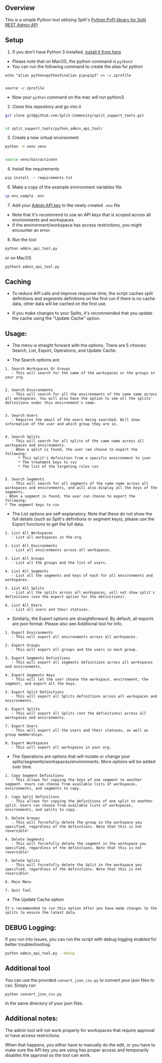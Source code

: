 ## Overview


This is a simple Python tool utilizing Split's [Python PyPi library for Split REST Admin API](https://help.split.io/hc/en-us/articles/4412331052685-Python-PyPi-library-for-Split-REST-Admin-API)


## Setup


1. If you don’t have Python 3 installed, [install it from here](https://www.python.org/downloads/)
- Please note that on MacOS, the python command is `python3`
- You can run the following command to create the alias for python
```
echo "alias python=python3\nalias pip=pip3" >> ~/.zprofile


source ~/.zprofile
```
- Now your `python` command on the mac will run python3.


2. Clone this repository and go into it


```bash
git clone git@github.com:Split-Community/split_support_tools.git


cd split_support_tools/python_admin_api_tool/
```


3. Create a new virtual environment


```bash
python -m venv venv


source venv/bin/activate
```


4. Install the requirements


```bash
pip install -r requirements.txt
```


6. Make a copy of the example environment variables file


```bash
cp env_sample .env
```


7. Add your [Admin API key](https://help.split.io/hc/en-us/articles/360019916211-API-keys#adding-admin-api-keys) to the newly created `.env` file
- Note that it's recommend to use an API keys that is scoped across all environments and workspaces
- If the environment/workspace has access restrictions, you might encounter an error.


8. Run the tool


```bash
python admin_api_tool.py
```
or on MacOS


```bash
python3 admin_api_tool.py
```


## Caching
- To reduce API calls and improve response time, the script caches split definitions and segments definitions on the first run if there is no cache data, other data will be cached on the first use.


- If you make changes to your Splits, it's recommended that you update the cache using the "Update Cache" option.


## Usage:
- The menu is straight forward with the options. There are 5 choices: Search, List, Export, Operations, and Update Cache.

- The Search options are:

```
1. Search Workspaces Or Groups
   - This will search for the name of the workspaces or the groups in your org.


2. Search Environments
   - This will search for all the environments of the same name across all workspaces. You will also have the option to see all the splits' definitions under this environment's name.


3. Search Users
   - Requires the email of the users being searched. Will show information of the user and which group they are in.


4. Search Splits
   - This will search for all splits of the same name across all workspaces and environments.
   - When a split is found, the user can choose to export the following:
      * This split's definition from a specific environment to json
      * The treatment keys to csv
      * The list of the targeting rules csv


5. Search Segments
   - This will search for all segments of the same name across all workspaces and environments, and will also display all the keys of the segments.
- When a segment is found, the user can choose to export the following:
* The segment keys to csv
```

- The List options are self-explanatory. Note that these do not show the full details (such as Split's definitions or segment keys), please use the Export functions to get the full data.


```
1. List All Workspaces
   - List all workspaces in the org.

2. List All Environments
   - List all environments across all workspaces.

3. List All Groups
   - List all the groups and the list of users.

4. List All Segments
   - List all the segments and keys of each for all environments and workspaces.

5. List All Splits
   - List all the splits across all workspaces, will not show split's definitions (use the export option for the definitions).

6. List All Users
   - List all users and their statuses.
```


- Similarly, the Export options are straightforward. By default, all exports are json format. Please also see Additional tool for info.


```
1. Export Environments
   - This will export all environments across all workspaces.

2. Export Groups
   - This will export all groups and the users in each group.

3. Export Segments Definitions
   - This will export all segments definitions across all workspaces and environments.

4. Export Segments Keys
   - This will let the user choose the workspace, environment, the segment, and export all the keys.

5. Export Split Definitions
   - This will export all Splits definitions across all workspaces and environments.

6. Export Splits
   - This will export all Splits (not the definitions) across all workspaces and environments.

7. Export Users
   - This will export all the users and their statuses, as well as group memberships.

8. Export Workspaces
   - This will export all workspaces in your org.
```

- The Operations are options that will mutate or change your splits/segments/workspaces/environments. More options will be added over time.


```
1. Copy Segment Definitions
   - This allows for copying the keys of one segment to another segment. Users can choose from available lists of workspaces, environments, and segments to copy.

2. Copy Split Definitions
   - This allows for copying the definitions of one split to another split. Users can choose from available lists of workspaces, environments, and splits to copy.

3. Delete Groups
   - This will forcefully delete the group in the workspace you specified, regardless of the definitions. Note that this is not reversible!

4. Delete Segments
   - This will forcefully delete the segment in the workspace you specified, regardless of the definitions. Note that this is not reversible!

5. Delete Splits
   - This will forcefully delete the Split in the workspace you specified, regardless of the definitions. Note that this is not reversible!

6. Main Menu

7. Quit Tool
```

- The Update Cache option


```
It's recommended to run this option after you have made changes to the splits to ensure the latest data.
```


## DEBUG Logging:
If you run into issues, you can run the script with debug logging enabled for better troubleshooting:


```bash
python admin_api_tool.py --debug
```



## Additional tool
You can use the provided `convert_json_csv.py` to convert your json files to csv. Simply run


```
python convert_json_csv.py
```


In the same directory of your json files.



## Additional notes:
The admin tool will not work properly for workspaces that require approval or have access restrictions.


When that happens, you either have to manually do the edit, or you have to make sure the API key you are using has proper access and temporarily disables the approval so the tool can work.